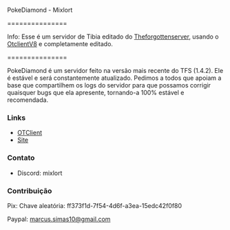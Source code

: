 PokeDiamond - Mixlort

===============

Info:
Esse é um servidor de Tibia editado do [Theforgottenserver](https://github.com/otland/forgottenserver/releases/tag/v1.4.2), usando o [OtclientV8](https://github.com/OTCv8/otclientv8) e completamente editado. 

===============

PokeDiamond é um servidor feito na versão mais recente do TFS (1.4.2). Ele é estável e será constantemente atualizado. Pedimos a todos que apoiam a base que compartilhem os logs do servidor para que possamos corrigir quaisquer bugs que ela apresente, tornando-a 100% estável e recomendada.

### Links

* [OTClient](https://github.com/Mixlort/PokeDiamond-OtClient)
* [Site](https://1drv.ms/u/s!Ah1RLERDn9wykIYxQsfD_cqOxKTusw?e=rUd5uT)

### Contato

* Discord: mixlort

### Contribuição

Pix:
Chave aleatória: ff373f1d-7f54-4d6f-a3ea-15edc42f0f80

Paypal: marcus.simas10@gmail.com
